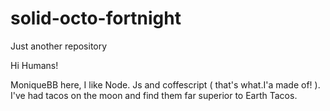 # solid-octo-fortnight
Just another repository



Hi Humans!

MoniqueBB here, I like Node. Js and coffescript ( that's what.I'a made of! ). I've had tacos on the moon and find them far superior to Earth Tacos.
